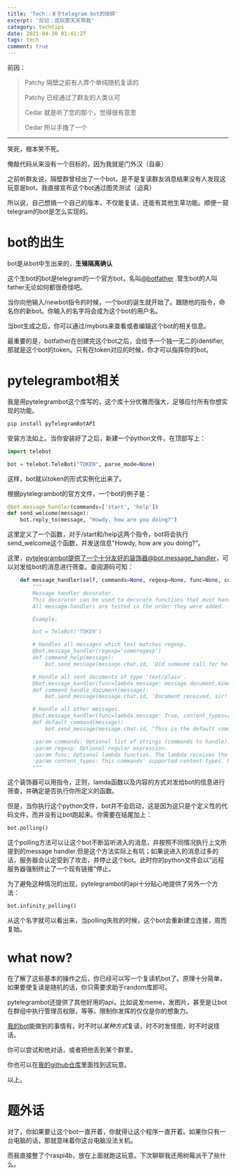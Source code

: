 ```yaml
---
title: 'Tech::关于telegram bot的琐碎'
excerpt: '后记：这玩意天天骂我'
category: techtips
date: 2021-04-30 01:41:27
tags: tech
comment: true
---
```


前因：

> Patchy 
> 隔壁之前有人弄个单纯随机复读的
>
> Patchy
> 已经通过了群友的人类认可
>
> Cedar
> 就是听了您的那个，觉得很有意思
>
> Cedar
> 所以手撸了一个

------

笑死，根本笑不死。

俺敲代码从来没有一个目标的，因为我就是门外汉（自豪）

之前听群友说，隔壁群曾经出了一个bot，是不是复读群友消息结果没有人发现这玩意是bot，我直接宣布这个bot通过图灵测试（迫真）

所以说，自己想搞一个自己的版本，不仅能复读，还能有其他生草功能。顺便一窥telegram的bot是怎么实现的。

# bot的出生

bot是从bot中生出来的，**生殖隔离确认**

这个生bot的bot是telegram的一个官方bot，名叫[@botfather](https://t.me/BotFather) .管生bot的人叫father无论如何都很奇怪吧。

当你向他输入/newbot指令的时候，一个bot的诞生就开始了。跟随他的指令，命名你的新bot。你输入的名字将会成为这个bot的用户名。

当bot生成之后，你可以通过/mybots来查看或者编辑这个bot的相关信息。

最重要的是，botfather在创建完这个bot之后，会给予一个独一无二的identifier,那就是这个bot的token。只有在token对应的时候，你才可以指挥你的bot。

# pytelegrambot相关

我是用pytelegrambot这个库写的，这个库十分优雅而强大，足够应付所有你想实现的功能。

```python
pip install pyTelegramBotAPI
```

安装方法如上。当你安装好了之后，新建一个python文件，在顶部写上：

```python
import telebot

bot = telebot.TeleBot("TOKEN", parse_mode=None)
```

这样，bot就以token的形式实例化出来了。

根据pytelegrambot的官方文件，一个bot的例子是：

```python
@bot.message_handler(commands=['start', 'help'])
def send_welcome(message):
	bot.reply_to(message, "Howdy, how are you doing?")
```

这里定义了一个函数，对于/start和/help这两个指令，bot将会执行send_welcome这个函数，并发送信息"Howdy, how are you doing?“。

这里，pytelegrambot提供了一个十分友好的装饰器@bot.message_handler，可以对发给bot的消息进行筛查。查阅源码可知：

```python
    def message_handler(self, commands=None, regexp=None, func=None, content_types=None, **kwargs):
        """
        Message handler decorator.
        This decorator can be used to decorate functions that must handle certain types of messages.
        All message handlers are tested in the order they were added.

        Example:

        bot = TeleBot('TOKEN')

        # Handles all messages which text matches regexp.
        @bot.message_handler(regexp='someregexp')
        def command_help(message):
            bot.send_message(message.chat.id, 'Did someone call for help?')

        # Handle all sent documents of type 'text/plain'.
        @bot.message_handler(func=lambda message: message.document.mime_type == 'text/plain', content_types=['document'])
        def command_handle_document(message):
            bot.send_message(message.chat.id, 'Document received, sir!')

        # Handle all other messages.
        @bot.message_handler(func=lambda message: True, content_types=['audio', 'photo', 'voice', 'video', 'document', 'text', 'location', 'contact', 'sticker'])
        def default_command(message):
            bot.send_message(message.chat.id, "This is the default command handler.")

        :param commands: Optional list of strings (commands to handle).
        :param regexp: Optional regular expression.
        :param func: Optional lambda function. The lambda receives the message to test as the first parameter. It must return True if the command should handle the message.
        :param content_types: This commands' supported content types. Must be a list. Defaults to ['text'].
        """
```

这个装饰器可以用指令，正则，lamda函数以及内容的方式对发给bot的信息进行筛查，并确定是否执行你所定义的函数。

但是，当你执行这个python文件，bot并不会启动，这是因为这只是个定义性的代码文件，而并没有让bot跑起来。你需要在结尾加上：

```python
bot.polling()
```

这个polling方法可以让这个bot不断监听进入的消息，并按照不同情况执行上文所提到的message handler.但是这个方法实际上有坑；如果说进入的消息过多的话，服务器会认定受到了攻击，并停止这个bot。此时你的python文件会以”远程服务器强制终止了一个现有链接“停止。

为了避免这种情况的出现，pytelegrambot的api十分贴心地提供了另外一个方法：

```python
bot.infinity_polling()
```

从这个名字就可以看出来，当polling失败的时候，这个bot会重新建立连接，周而复始。

# what now?

在了解了这些基本的操作之后，你已经可以写一个复读机bot了。原理十分简单，如果要使复读是随机的话，你只需要求助于random库即可。

pytelegrambot还提供了其他好用的api，比如说发meme，发图片，甚至是让bot在群组中执行管理员权限，等等。限制你发挥的仅仅是你的想象力。

[我的bot](https://t.me/cedar_234_bot)能做到的事情有，时不时以*某种方式*复读，时不时发怪图，时不时说怪话。

你可以尝试和他对话，或者把他丢到某个群里。

你也可以在[我的github仓库](https://github.com/cedarsaigyouji/nonsense_chat_bot)里面找到这玩意。

以上。



# 题外话

对了，你如果要让这个bot一直开着，你就得让这个程序一直开着。如果你只有一台电脑的话，那就意味着你这台电脑没法关机。

而我直接整了个raspi4b，放在上面就跑这玩意。下次聊聊我还用树莓派干了些什么。

